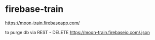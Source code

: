 # firebase-train

https://moon-train.firebaseapp.com/

to purge db via REST - DELETE https://moon-train.firebaseio.com/.json
